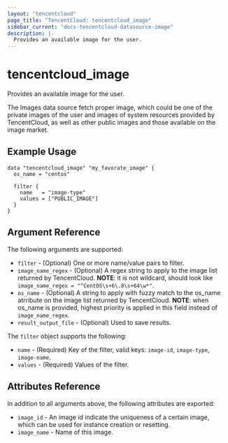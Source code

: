 ```yaml
---
layout: "tencentcloud"
page_title: "TencentCloud: tencentcloud_image"
sidebar_current: "docs-tencentcloud-datasource-image"
description: |-
  Provides an available image for the user.
---
```


# tencentcloud_image

Provides an available image for the user.

The Images data source fetch proper image, which could be one of the private images of the user and images of system resources provided by TencentCloud, as well as other public images and those available on the image market.

## Example Usage

```hcl
data "tencentcloud_image" "my_favorate_image" {
  os_name = "centos"

  filter {
    name   = "image-type"
    values = ["PUBLIC_IMAGE"]
  }
}
```

## Argument Reference

The following arguments are supported:

* `filter` - (Optional) One or more name/value pairs to filter.
* `image_name_regex` - (Optional) A regex string to apply to the image list returned by TencentCloud. **NOTE**: it is not wildcard, should look like `image_name_regex = "^CentOS\s+6\.8\s+64\w*"`.
* `os_name` - (Optional) A string to apply with fuzzy match to the os_name atrribute on the image list returned by TencentCloud. **NOTE**: when os_name is provided, highest priority is applied in this field instead of `image_name_regex`.
* `result_output_file` - (Optional) Used to save results.

The `filter` object supports the following:

* `name` - (Required) Key of the filter, valid keys: `image-id`, `image-type`, `image-name`.
* `values` - (Required) Values of the filter.

## Attributes Reference

In addition to all arguments above, the following attributes are exported:

* `image_id` - An image id indicate the uniqueness of a certain image,  which can be used for instance creation or resetting.
* `image_name` - Name of this image.


